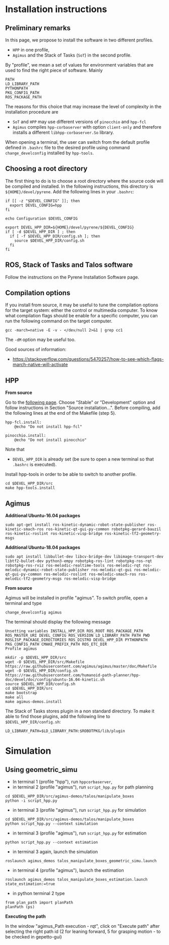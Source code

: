Installation instructions
=========================

Preliminary remarks
-------------------

In this page, we propose to install the software in two different profiles.
  * ```HPP``` in one profile,
  * ```Agimus``` and the Stack of Tasks (```SoT```) in the second profile.

By "profile", we mean a set of values for environment variables that are used to find the right piece of software. Mainly
```
PATH
LD_LIBRARY_PATH
PYTHONPATH
PKG_CONFIG_PATH
ROS_PACKAGE_PATH
```

The reasons for this choice that may increase the level of complexity in the installation procedure are
  * ```SoT``` and ```HPP``` may use different versions of ```pinocchio``` and ```hpp-fcl```
  * ```Agimus``` compiles ```hpp-corbaserver``` with option ```client-only``` and therefore installs a different ```libhpp-corbaserver.So``` library.

When opening a terminal, the user can switch from the default profile defined in ```.bashrc``` file to the desired profile using command ```change_develconfig``` installed by ```hpp-tools```.

Choosing a root directory
-------------------------

The first thing to do is to choose a root directory where the source code will be compiled and installed. In the following instructions, this directory is ```${HOME}/devel/pyrene```. Add the following lines in your ```.bashrc```:
```
if [[ -z "$DEVEL_CONFIG" ]]; then
  export DEVEL_CONFIG=hpp
fi

echo Configuration $DEVEL_CONFIG

export DEVEL_HPP_DIR=${HOME}/devel/pyrene/${DEVEL_CONFIG}
if [ -d $DEVEL_HPP_DIR ] ; then 
  if [ -f $DEVEL_HPP_DIR/config.sh ]; then
    source $DEVEL_HPP_DIR/config.sh
  fi
fi
```

ROS, Stack of Tasks and Talos software
--------------------------------------

Follow the instructions on the Pyrene Installation Software page.

Compilation options
-------------------

If you install from source, it may be useful to tune the compilation options for the target system: either the control or multimedia computer. To know what compilation flags should be enable for a specific computer, you can run the following command on the target computer.
```
gcc -march=native -E -v - </dev/null 2>&1 | grep cc1
```
The ```-dM``` option may be useful too.

Good sources of information:
- https://stackoverflow.com/questions/5470257/how-to-see-which-flags-march-native-will-activate

HPP
---

**From source**

Go to the [following page](https://humanoid-path-planner.github.io/hpp-doc/download.html). Choose "Stable" or "Development" option and follow instructions in Section "Source installation...". Before compiling, add the following lines at the end of the Makefile (step 5).
```
hpp-fcl.install:
	@echo "Do not install hpp-fcl"

pinocchio.install:
	@echo "Do not install pinocchio"
```

Note that
  * ```DEVEL_HPP_DIR``` is already set (be sure to open a new terminal so that ```.bashrc``` is executed).

Install hpp-tools in order to be able to switch to another profile.
```
cd $DEVEL_HPP_DIR/src
make hpp-tools.install
```

Agimus
------

**Additional Ubuntu-16.04 packages**

```
sudo apt-get install ros-kinetic-dynamic-robot-state-publisher ros-kinetic-smach-ros ros-kinetic-qt-gui-py-common robotpkg-gerard-bauzil ros-kinetic-roslint ros-kinetic-visp-bridge ros-kinetic-tf2-geometry-msgs
```

**Additional Ubuntu-18.04 packages**

```
sudo apt install libbullet-dev libcv-bridge-dev libimage-transport-dev libtf2-bullet-dev python3-empy robotpkg-ros-lint robotpkg-ros-rqt robotpkg-ros-rviz ros-melodic-realtime-tools ros-melodic-rqt ros-melodic-dynamic-robot-state-publisher ros-melodic-qt-gui ros-melodic-qt-gui-py-common ros-melodic-roslint ros-melodic-smach-ros ros-melodic-tf2-geometry-msgs ros-melodic-visp-bridge
```

**From source**

Agimus will be installed in profile "agimus". To switch profile, open a terminal and type
```
change_develconfig agimus
```
The terminal should display the following message
```
Unsetting variables INSTALL_HPP_DIR ROS_ROOT ROS_PACKAGE_PATH ROS_MASTER_URI DEVEL_CONFIG ROS_VERSION LD_LIBRARY_PATH PATH PWD ROSLISP_PACKAGE_DIRECTORIES ROS_DISTRO DEVEL_HPP_DIR PYTHONPATH PKG_CONFIG_PATH CMAKE_PREFIX_PATH ROS_ETC_DIR
Profile agimus
```

```
mkdir -p $DEVEL_HPP_DIR/src
wget -O $DEVEL_HPP_DIR/src/Makefile https://raw.githubusercontent.com/agimus/agimus/master/doc/Makefile
wget -O $DEVEL_HPP_DIR/config.sh https://raw.githubusercontent.com/humanoid-path-planner/hpp-doc/devel/doc/config/ubuntu-16.04-kinetic.sh
source $DEVEL_HPP_DIR/config.sh
cd $DEVEL_HPP_DIR/src
make bootstrap
make all
make agimus-demos.install
```

The Stack of Tasks stores plugin in a non standard directory. To make it able to find those plugins, add the following line to ```$DEVEL_HPP_DIR/config.sh```:
```
LD_LIBRARY_PATH=$LD_LIBRARY_PATH:$ROBOTPKG/lib/plugin
```

Simulation
==========

Using geometric_simu
--------------------

  * In terminal 1 (profile "hpp"), run ```hppcorbaserver```,
  * in terminal 2 (profile "agimus"), run ```script_hpp.py``` for path planning
```
cd $DEVEL_HPP_DIR/src/agimus-demos/talos/manipulate_boxes
python -i script_hpp.py
```
  * in terminal 3 (profile "agimus"), run ```script_hpp.py``` for simulation
```
cd $DEVEL_HPP_DIR/src/agimus-demos/talos/manipulate_boxes
python script_hpp.py --context simulation
```
  * in terminal 3 (profile "agimus"), run ```script_hpp.py``` for estimation
```
python script_hpp.py --context estimation
```
  * in terminal 3 again, launch the simulation
```
roslaunch agimus_demos talos_manipulate_boxes_geometric_simu.launch
```
  * in terminal 4 (profile "agimus"), launch the estimation
```
roslaunch agimus_demos talos_manipulate_boxes_estimation.launch state_estimation:=true
```
  * in python terminal 2 type
```
from plan_path import planPath
planPath (ps)
```

**Executing the path**

In the window "agimus_Path execution - rqt", click on "Execute path" after selecting the right path id (2 for leaning forward, 5 for grasping motion - to be checked in gepetto-gui)


